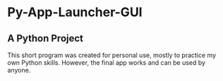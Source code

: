 # Py-App-Launcher-GUI
## A Python Project

This short program was created for personal use, mostly to practice my own Python skills.
However, the final app works and can be used by anyone.
